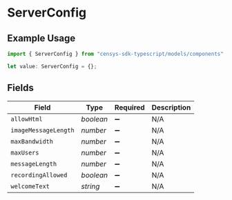# ServerConfig

## Example Usage

```typescript
import { ServerConfig } from "censys-sdk-typescript/models/components";

let value: ServerConfig = {};
```

## Fields

| Field                | Type                 | Required             | Description          |
| -------------------- | -------------------- | -------------------- | -------------------- |
| `allowHtml`          | *boolean*            | :heavy_minus_sign:   | N/A                  |
| `imageMessageLength` | *number*             | :heavy_minus_sign:   | N/A                  |
| `maxBandwidth`       | *number*             | :heavy_minus_sign:   | N/A                  |
| `maxUsers`           | *number*             | :heavy_minus_sign:   | N/A                  |
| `messageLength`      | *number*             | :heavy_minus_sign:   | N/A                  |
| `recordingAllowed`   | *boolean*            | :heavy_minus_sign:   | N/A                  |
| `welcomeText`        | *string*             | :heavy_minus_sign:   | N/A                  |